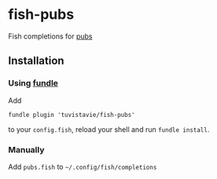 # fish-pubs

Fish completions for [pubs](https://github.com/pubs/pubs)

## Installation

### Using [fundle](https://github.com/tuvistavie/fundle)

Add

```
fundle plugin 'tuvistavie/fish-pubs'
```

to your `config.fish`, reload your shell and run `fundle install`.

### Manually

Add `pubs.fish` to `~/.config/fish/completions`
